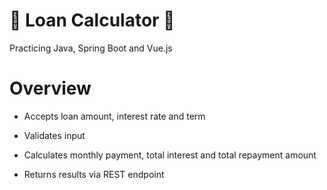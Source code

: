 # 🧮 Loan Calculator 🧮
Practicing Java, Spring Boot and Vue.js

# Overview

- Accepts loan amount, interest rate and term

- Validates input

- Calculates monthly payment, total interest and total repayment amount

- Returns results via REST endpoint
